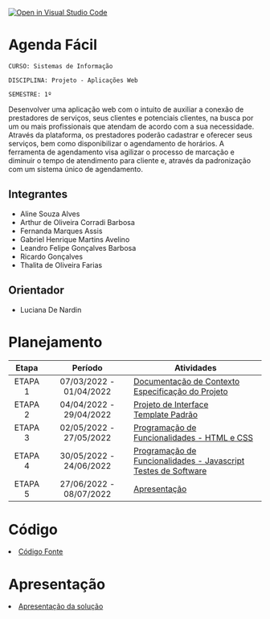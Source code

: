 [![Open in Visual Studio Code](https://classroom.github.com/assets/open-in-vscode-f059dc9a6f8d3a56e377f745f24479a46679e63a5d9fe6f495e02850cd0d8118.svg)](https://classroom.github.com/online_ide?assignment_repo_id=7383636&assignment_repo_type=AssignmentRepo)
# Agenda Fácil 

`CURSO: Sistemas de Informação`

`DISCIPLINA: Projeto - Aplicações Web`

`SEMESTRE: 1º`

Desenvolver uma aplicação web com o intuito de auxiliar a conexão de prestadores de serviços, seus clientes e potenciais clientes, na busca por um ou mais profissionais que atendam de acordo com a sua necessidade. Através da plataforma, os prestadores poderão cadastrar e oferecer seus serviços, bem como disponibilizar o agendamento de horários. A ferramenta de agendamento visa agilizar o processo de marcação e diminuir o tempo de atendimento para cliente e, através da padronização com um sistema único de agendamento.

## Integrantes

* Aline Souza Alves
* Arthur de Oliveira Corradi Barbosa
* Fernanda Marques Assis
* Gabriel Henrique Martins Avelino
* Leandro Felipe Gonçalves Barbosa
* Ricardo Gonçalves
* Thalita de Oliveira Farias

## Orientador

* Luciana De Nardin

# Planejamento

| Etapa         | Período                   | Atividades |
|  :----:   |  :----:               | ----------- |
| ETAPA 1       | 07/03/2022 - 01/04/2022   |[Documentação de Contexto](docs/context.md) <br> [Especificação do Projeto](docs/especification.md) |
| ETAPA 2       | 04/04/2022 - 29/04/2022   |[Projeto de Interface](docs/interface.md) <br> [Template Padrão](docs/template.md) |
| ETAPA 3       | 02/05/2022 - 27/05/2022   |[Programação de Funcionalidades - HTML e CSS](docs/development.md) |
| ETAPA 4       | 30/05/2022 - 24/06/2022   |[Programação de Funcionalidades - Javascript](docs/development.md) <br> [Testes de Software ](docs/tests.md) |
| ETAPA 5       | 27/06/2022 - 08/07/2022   | [Apresentação](presentation/README.md) |

# Código

<li><a href="src/README.md"> Código Fonte</a></li>

# Apresentação

<li><a href="presentation/README.md"> Apresentação da solução</a></li>
